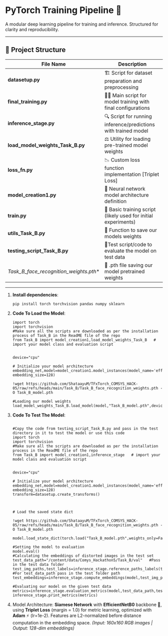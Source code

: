 # PyTorch Training Pipeline 🚀

A modular deep learning pipeline for training and inference. Structured for clarity and reproducibility.

---

## 📂 Project Structure

| File Name                  | Description                                                                 |
|----------------------------|-----------------------------------------------------------------------------|
| **datasetup.py**           | 🏗️ Script for dataset preparation and preprocessing                        |
| **final_training.py**      | 🏋️‍♂️ Main script for model training with final configurations              |
| **inference_stage.py**     | 🔍 Script for running inference/predictions with trained model              |
| **load_model_weights_Task_B.py** | ⚖️ Utility for loading pre-trained model weights                          |
| **loss_fn.py**            | 📉 Custom loss function implementation [Triplet Loss]                                     |
| **model_creation1.py**     | 🧠 Neural network model architecture definition                             |
| **train.py**               | 🚂 Basic training script (likely used for initial experiments)              |
| **utils_Task_B.py**        | 🧰 Function to save our models weights                       |
| **testing_script_Task_B.py**        | 🧪Test script/code to evaluate the model on test data                      |
| *Task_B_face_recognition_weights.pth**        | 💾 .pth file saving our model pretrained weights                       |

---
1. **Install dependencies**:
   ```
   pip install torch torchvision pandas numpy sklearn 
   ```
2. **Code To Load the Model**:
   ```
   import torch
   import torchvision
   #Make sure all the scripts are downloaded as per the installation process of Task_B in the ReadME file of the repo
   from Task_B import model_creation1,load_model_weights_Task_B   # import your model class and evaluation script
   
   
   device="cpu"
   
   # Initialize your model architecture
   embedding_net,model=model_creation1.model_instances(model_name='efficientnet_b0', embedding_size=128)
   
   !wget https://github.com/ShataayuM/TFxTorch_COMSYS_HACK-05/raw/refs/heads/main/Task_B/Task_B_face_recognition_weights.pth -O Task_B_model.pth
   
   #Loading our model weights
   load_model_weights_Task_B.load_model(model,"Task_B_model.pth",device)
3. **Code To Test The Model**:
   ```
   
   #Copy the code from testing_script_Task_B.py and pass in the test directory in it to test the model or use this code
   import torch
   import torchvision
   #Make sure all the scripts are downloaded as per the installation process in the ReadME file of the repo
   from Task_B import model_creation1,inference_stage   # import your model class and evaluation script
   
   
   device="cpu"
   
   # Initialize your model architecture
   embedding_net,model=model_creation1.model_instances(model_name='efficientnet_b0', embedding_size=128)
   transform=datasetup.create_transforms()
   
   
   
   # Load the saved state dict
   
   !wget https://github.com/ShataayuM/TFxTorch_COMSYS_HACK-05/raw/refs/heads/main/Task_B/Task_B_face_recognition_weights.pth -O Task_B_model.pth
   
   model.load_state_dict(torch.load("Task_B_model.pth",weights_only=False))
   
   #Setting the model to evaluation
   model.eval()
   #Calculating the embeddings of distorted images in the test set
   test_data_path="/content/data/Comys_Hackathon5/Task_B/val"   #Pass in the test data folder
   test_img_paths,test_labels=inference_stage.reference_paths_labels(test_data_path) #For test_data_path pass in the test folder path
   test_embeddings=inference_stage.compute_embeddings(model,test_img_paths,transform)
   
   #Evaluating our model on the given test data
   metrics=inference_stage.evaluation_metrics(model,test_data_path,test_embeddings,test_labels,transform)
   inference_stage.print_metrics(metrics)
   
   ```
4. Model Architecture:
   **Siamese Network** with **EfficientNetB0** backbone 🔄, using **Triplet Loss** (margin = 1.0)  for metric learning, optimized with **Adam** ⚡ (lr=1e-2). Features are L2-normalized before distance computation in the     embedding space.
   *(Input: 160x160 RGB images | Output: 128-dim embeddings)*
